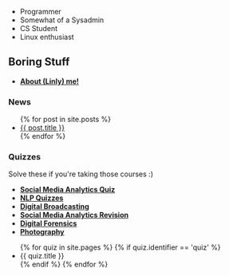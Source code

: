 - Programmer 
- Somewhat of a Sysadmin 
- CS Student
- Linux enthusiast 


## Boring Stuff  

- **[About (Linly) me!](https://linlyboi.github.io/about)**



### News 

<ul>
  {% for post in site.posts %}
    <li>
      <a href="{{ post.url }}">{{ post.title }}</a>
    </li>
  {% endfor %}
</ul>

### Quizzes

Solve these if you're taking those courses :)
- **[Social Media Analytics Quiz](https://linlyboi.github.io/quizzes/sma-quiz)**
- **[NLP Quizzes](https://linlyboi.github.io/quizzes/nlp)**
- **[Digital Broadcasting](https://linlyboi.github.io/quizzes/broadcasting-quiz)**
- **[Social Media Analytics Revision](https://linlyboi.github.io/quizzes/sma-revision)**
- **[Digital Forensics](https://linlyboi.github.io/quizzes/forensics)**
- **[Photography](https://linlyboi.github.io/quizzes/photography)**
<ul>
  {% for quiz in site.pages %}
    {% if quiz.identifier == 'quiz' %}
  <li>
    {{ quiz.title }}
  </li>
  {% endif %}
  {% endfor %}
</ul>
